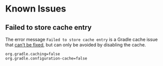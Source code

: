 # Known Issues

## Failed to store cache entry

The error message `Failed to store cache entry` is a Gradle cache issue that [can't be fixed](https://github.com/frankois944/spm4Kmp/issues/89), but can only be avoided by disabling the cache.

```
org.gradle.caching=false
org.gradle.configuration-cache=false
```
